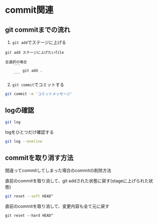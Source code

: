 # commit関連

## git commitまでの流れ
1. `git add`でステージに上げる
```
git add ステージに上げたいfile
```
	全選択の場合
		```
			git add .
		```

2. `git commit`でコミットする

```bash
git commit -m 'コミットメッセージ'
```

## logの確認

```bash
git log
```

logをひとつだけ確認する

```bash
git log --oneline
```


## commitを取り消す方法
間違ってcommitしてしまった場合のcommitの削除方法

直前のcommitを取り消して、git addされた状態に戻す(stageに上げられた状態)
```bash
git reset --soft HEAD^
```

直前のcommitを取り消して、変更内容も全て元に戻す
```
git reset --hard HEAD^
```

